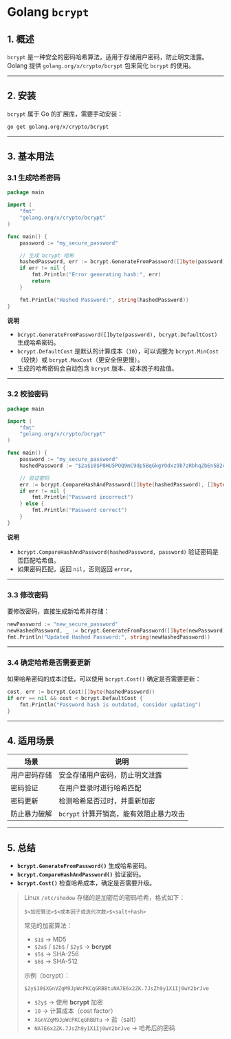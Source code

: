 # Golang `bcrypt` 

## 1. 概述

`bcrypt` 是一种安全的密码哈希算法，适用于存储用户密码，防止明文泄露。Golang 提供 `golang.org/x/crypto/bcrypt` 包来简化 `bcrypt` 的使用。

------

## 2. 安装

`bcrypt` 属于 Go 的扩展库，需要手动安装：

```sh
go get golang.org/x/crypto/bcrypt
```

------

## 3. 基本用法

### 3.1 生成哈希密码

```go
package main

import (
	"fmt"
	"golang.org/x/crypto/bcrypt"
)

func main() {
	password := "my_secure_password"

	// 生成 bcrypt 哈希
	hashedPassword, err := bcrypt.GenerateFromPassword([]byte(password), bcrypt.DefaultCost)
	if err != nil {
		fmt.Println("Error generating hash:", err)
		return
	}

	fmt.Println("Hashed Password:", string(hashedPassword))
}
```

**说明**

- `bcrypt.GenerateFromPassword([]byte(password), bcrypt.DefaultCost)` 生成哈希密码。
- `bcrypt.DefaultCost` 是默认的计算成本（`10`），可以调整为 `bcrypt.MinCost`（较快）或 `bcrypt.MaxCost`（更安全但更慢）。
- 生成的哈希密码会自动包含 `bcrypt` 版本、成本因子和盐值。

------

### 3.2 校验密码

```go
package main

import (
	"fmt"
	"golang.org/x/crypto/bcrypt"
)

func main() {
	password := "my_secure_password"
	hashedPassword := "$2a$10$P8HU5POQ9mC9dp5BqGkgYOdxz9b7zRbhq2bEn5B2c5rYrXsEoaQve" // 之前存储的哈希

	// 验证密码
	err := bcrypt.CompareHashAndPassword([]byte(hashedPassword), []byte(password))
	if err != nil {
		fmt.Println("Password incorrect")
	} else {
		fmt.Println("Password correct")
	}
}
```

**说明**

- `bcrypt.CompareHashAndPassword(hashedPassword, password)` 验证密码是否匹配哈希值。
- 如果密码匹配，返回 `nil`，否则返回 `error`。

------

### 3.3 修改密码

要修改密码，直接生成新哈希并存储：

```go
newPassword := "new_secure_password"
newHashedPassword, _ := bcrypt.GenerateFromPassword([]byte(newPassword), bcrypt.DefaultCost)
fmt.Println("Updated Hashed Password:", string(newHashedPassword))
```

------

### 3.4 确定哈希是否需要更新

如果哈希密码的成本过低，可以使用 `bcrypt.Cost()` 确定是否需要更新：

```go
cost, err := bcrypt.Cost([]byte(hashedPassword))
if err == nil && cost < bcrypt.DefaultCost {
	fmt.Println("Password hash is outdated, consider updating")
}
```

------

## 4. 适用场景

| 场景         | 说明                                    |
| ------------ | --------------------------------------- |
| 用户密码存储 | 安全存储用户密码，防止明文泄露          |
| 密码验证     | 在用户登录时进行哈希匹配                |
| 密码更新     | 检测哈希是否过时，并重新加密            |
| 防止暴力破解 | `bcrypt` 计算开销高，能有效阻止暴力攻击 |

------

## 5. 总结

- **`bcrypt.GenerateFromPassword()`** 生成哈希密码。
- **`bcrypt.CompareHashAndPassword()`** 验证密码。
- **`bcrypt.Cost()`** 检查哈希成本，确定是否需要升级。

>Linux `/etc/shadow` 存储的是加密后的密码哈希，格式如下：
>
>```
>$<加密算法>$<成本因子或迭代次数>$<salt+hash>
>```
>
>常见的加密算法：
>
>- `$1$`  → MD5
>- `$2a$` / `$2b$` / `$2y$`  → **bcrypt**
>- `$5$`  → SHA-256
>- `$6$`  → SHA-512
>
>示例（bcrypt）：
>
>```
>$2y$10$XGnVZqM9JpWcPKCqGRBBtuNA7E6x2ZK.7JsZh9y1X1Ij0wY2brJve
>```
>
>- `$2y$`  → 使用 **bcrypt** 加密
>- `10`  → 计算成本（cost factor）
>- `XGnVZqM9JpWcPKCqGRBBtu`  → 盐（salt）
>- `NA7E6x2ZK.7JsZh9y1X1Ij0wY2brJve`  → 哈希后的密码
